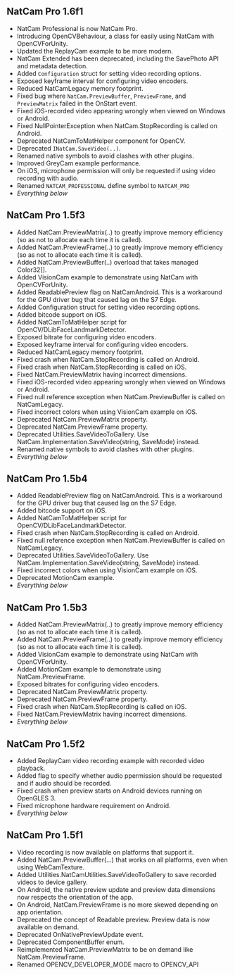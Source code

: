 ## NatCam Pro 1.6f1
+ NatCam Professional is now NatCam Pro.
+ Introducing OpenCVBehaviour, a class for easily using NatCam with OpenCVForUnity.
+ Updated the ReplayCam example to be more modern.
+ NatCam Extended has been deprecated, including the SavePhoto API and metadata detection.
+ Added `Configuration` struct for setting video recording options.
+ Exposed keyframe interval for configuring video encoders.
+ Reduced NatCamLegacy memory footprint.
+ Fixed bug where `NatCam.PreviewBuffer`, `PreviewFrame`, and `PreviewMatrix` failed in the OnStart event.
+ Fixed iOS-recorded video appearing wrongly when viewed on Windows or Android.
+ Fixed NullPointerException when NatCam.StopRecording is called on Android.
+ Deprecated NatCamToMatHelper component for OpenCV.
+ Deprecated `INatCam.SaveVideo(..)`.
+ Renamed native symbols to avoid clashes with other plugins.
+ Improved GreyCam example performance.
+ On iOS, microphone permission will only be requested if using video recording with audio.
+ Renamed `NATCAM_PROFESSIONAL` define symbol to `NATCAM_PRO`
+ *Everything below*

## NatCam Pro 1.5f3
+ Added NatCam.PreviewMatrix(..) to greatly improve memory efficiency (so as not to allocate each time it is called).
+ Added NatCam.PreviewFrame(..) to greatly improve memory efficiency (so as not to allocate each time it is called).
+ Added NatCam.PreviewBuffer(..) overload that takes managed Color32[].
+ Added VisionCam example to demonstrate using NatCam with OpenCVForUnity.
+ Added ReadablePreview flag on NatCamAndroid. This is a workaround for the GPU driver bug that caused lag on the S7 Edge.
+ Added Configuration struct for setting video recording options.
+ Added bitcode support on iOS.
+ Added NatCamToMatHelper script for OpenCV/DLibFaceLandmarkDetector.
+ Exposed bitrate for configuring video encoders.
+ Exposed keyframe interval for configuring video encoders.
+ Reduced NatCamLegacy memory footprint.
+ Fixed crash when NatCam.StopRecording is called on Android.
+ Fixed crash when NatCam.StopRecording is called on iOS.
+ Fixed NatCam.PreviewMatrix having incorrect dimensions.
+ Fixed iOS-recorded video appearing wrongly when viewed on Windows or Android.
+ Fixed null reference exception when NatCam.PreviewBuffer is called on NatCamLegacy.
+ Fixed incorrect colors when using VisionCam example on iOS.
+ Deprecated NatCam.PreviewMatrix property.
+ Deprecated NatCam.PreviewFrame property.
+ Deprecated Utilities.SaveVideoToGallery. Use NatCam.Implementation.SaveVideo(string, SaveMode) instead.
+ Renamed native symbols to avoid clashes with other plugins.
+ *Everything below*

## NatCam Pro 1.5b4
+ Added ReadablePreview flag on NatCamAndroid. This is a workaround for the GPU driver bug that caused lag on the S7 Edge.
+ Added bitcode support on iOS.
+ Added NatCamToMatHelper script for OpenCV/DLibFaceLandmarkDetector.
+ Fixed crash when NatCam.StopRecording is called on Android.
+ Fixed null reference exception when NatCam.PreviewBuffer is called on NatCamLegacy.
+ Deprecated Utilities.SaveVideoToGallery. Use NatCam.Implementation.SaveVideo(string, SaveMode) instead.
+ Fixed incorrect colors when using VisionCam example on iOS.
+ Deprecated MotionCam example.
+ *Everything below*

## NatCam Pro 1.5b3
+ Added NatCam.PreviewMatrix(..) to greatly improve memory efficiency (so as not to allocate each time it is called).
+ Added NatCam.PreviewFrame(..) to greatly improve memory efficiency (so as not to allocate each time it is called).
+ Added VisionCam example to demonstrate using NatCam with OpenCVForUnity.
+ Added MotionCam example to demonstrate using NatCam.PreviewFrame.
+ Exposed bitrates for configuring video encoders.
+ Deprecated NatCam.PreviewMatrix property.
+ Deprecated NatCam.PreviewFrame property.
+ Fixed crash when NatCam.StopRecording is called on iOS.
+ Fixed NatCam.PreviewMatrix having incorrect dimensions.
+ *Everything below*

## NatCam Pro 1.5f2
+ Added ReplayCam video recording example with recorded video playback.
+ Added flag to specify whether audio ppermission should be requested and if audio should be recorded.
+ Fixed crash when preview starts on Android devices running on OpenGLES 3.
+ Fixed microphone hardware requirement on Android.
+ *Everything below*

## NatCam Pro 1.5f1
+ Video recording is now available on platforms that support it.
+ Added NatCam.PreviewBuffer(...) that works on all platforms, even when using WebCamTexture.
+ Added Utilities.NatCamUtilities.SaveVideoToGallery to save recorded videos to device gallery.
+ On Android, the native preview update and preview data dimensions now respects the orientation of the app.
+ On Android, NatCam.PreviewFrame is no more skewed depending on app orientation.
+ Deprecated the concept of Readable preview. Preview data is now available on demand.
+ Deprecated OnNativePreviewUpdate event.
+ Deprecated ComponentBuffer enum.
+ Reimplemented NatCam.PreviewMatrix to be on demand like NatCam.PreviewFrame.
+ Renamed OPENCV_DEVELOPER_MODE macro to OPENCV_API
